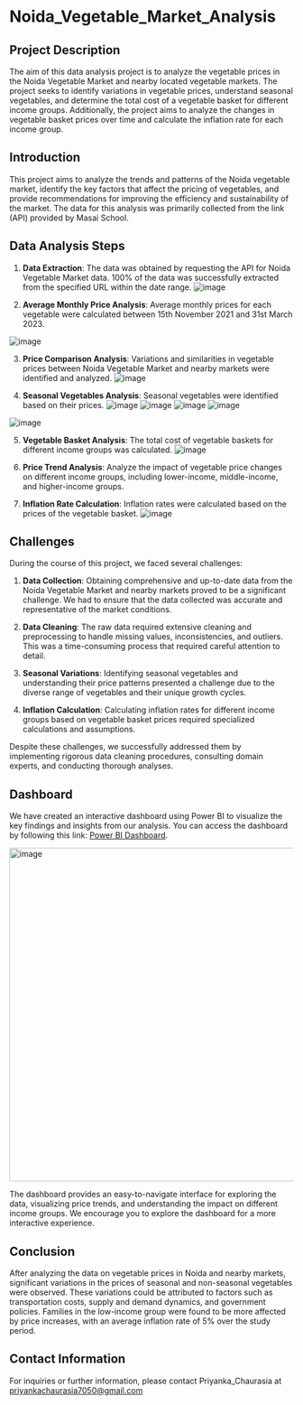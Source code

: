 # Noida_Vegetable_Market_Analysis

## Project Description

The aim of this data analysis project is to analyze the vegetable prices in the Noida Vegetable Market and nearby located vegetable markets. The project seeks to identify variations in vegetable prices, understand seasonal vegetables, and determine the total cost of a vegetable basket for different income groups. Additionally, the project aims to analyze the changes in vegetable basket prices over time and calculate the inflation rate for each income group.

## Introduction

This project aims to analyze the trends and patterns of the Noida vegetable market, identify the key factors that affect the pricing of vegetables, and provide recommendations for improving the efficiency and sustainability of the market. The data for this analysis was primarily collected from the link (API) provided by Masai School.

## Data Analysis Steps

1. **Data Extraction**: The data was obtained by requesting the API for Noida Vegetable Market data. 100% of the data was successfully extracted from the specified URL within the date range.
![image](https://github.com/priyankachaurasiaa/Noida_Vegetable_Market_Analysis/assets/134799886/0898d9d6-f961-4435-b141-c33e2b96def5)

2. **Average Monthly Price Analysis**: Average monthly prices for each vegetable were calculated between 15th November 2021 and 31st March 2023.

![image](https://github.com/priyankachaurasiaa/Noida_Vegetable_Market_Analysis/assets/134799886/fc2bd290-fb21-4037-964c-1ff8c957dd69)

3. **Price Comparison Analysis**: Variations and similarities in vegetable prices between Noida Vegetable Market and nearby markets were identified and analyzed.
![image](https://github.com/priyankachaurasiaa/Noida_Vegetable_Market_Analysis/assets/134799886/70593c9f-63d2-4899-88a4-6fdf7014c141)

4. **Seasonal Vegetables Analysis**: Seasonal vegetables were identified based on their prices.
![image](https://github.com/priyankachaurasiaa/Noida_Vegetable_Market_Analysis/assets/134799886/df8c4bc3-e532-4d1e-8104-bd5ce468b93b) ![image](https://github.com/priyankachaurasiaa/Noida_Vegetable_Market_Analysis/assets/134799886/68646f96-1fa5-4e14-8c90-268a374f46aa)
![image](https://github.com/priyankachaurasiaa/Noida_Vegetable_Market_Analysis/assets/134799886/bf776fbf-b578-45cd-9128-00b248daa055) ![image](https://github.com/priyankachaurasiaa/Noida_Vegetable_Market_Analysis/assets/134799886/bfb6173f-95e2-4e66-8697-7d9e116bc2e4)

![image](https://github.com/priyankachaurasiaa/Noida_Vegetable_Market_Analysis/assets/134799886/8ae7e586-8277-4075-8914-0ff88e7b0cfb)

5. **Vegetable Basket Analysis**: The total cost of vegetable baskets for different income groups was calculated.
![image](https://github.com/priyankachaurasiaa/Noida_Vegetable_Market_Analysis/assets/134799886/6fd2e757-ead5-425f-ad7a-a6fbb02ce4f8)

6. **Price Trend Analysis**: Analyze the impact of vegetable price changes on different income groups, including lower-income, middle-income, and higher-income groups.

7. **Inflation Rate Calculation**: Inflation rates were calculated based on the prices of the vegetable basket.
   ![image](https://github.com/priyankachaurasiaa/Noida_Vegetable_Market_Analysis/assets/134799886/7eb1c380-e4d6-4019-a346-239f5aeb383a)

## Challenges

During the course of this project, we faced several challenges:

1. **Data Collection**: Obtaining comprehensive and up-to-date data from the Noida Vegetable Market and nearby markets proved to be a significant challenge. We had to ensure that the data collected was accurate and representative of the market conditions.

2. **Data Cleaning**: The raw data required extensive cleaning and preprocessing to handle missing values, inconsistencies, and outliers. This was a time-consuming process that required careful attention to detail.

3. **Seasonal Variations**: Identifying seasonal vegetables and understanding their price patterns presented a challenge due to the diverse range of vegetables and their unique growth cycles.

4. **Inflation Calculation**: Calculating inflation rates for different income groups based on vegetable basket prices required specialized calculations and assumptions.

Despite these challenges, we successfully addressed them by implementing rigorous data cleaning procedures, consulting domain experts, and conducting thorough analyses.

## Dashboard

We have created an interactive dashboard using Power BI to visualize the key findings and insights from our analysis. You can access the dashboard by following this link: [Power BI Dashboard](https://github.com/priyankachaurasiaa/Noida_Vegetable_Market_Analysis/blob/main/Pandas_Dashboard.pbix).

<img width="591" alt="image" src="https://github.com/priyankachaurasiaa/Noida_Vegetable_Market_Analysis/assets/134799886/bfc5bf69-6614-424e-806b-5cba28ae0e6a">

The dashboard provides an easy-to-navigate interface for exploring the data, visualizing price trends, and understanding the impact on different income groups. We encourage you to explore the dashboard for a more interactive experience.


## Conclusion

After analyzing the data on vegetable prices in Noida and nearby markets, significant variations in the prices of seasonal and non-seasonal vegetables were observed. These variations could be attributed to factors such as transportation costs, supply and demand dynamics, and government policies. Families in the low-income group were found to be more affected by price increases, with an average inflation rate of 5% over the study period.

## Contact Information

For inquiries or further information, please contact Priyanka_Chaurasia at priyankachaurasia7050@gmail.com
